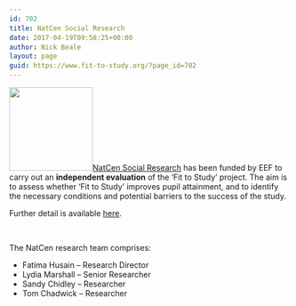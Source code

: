 ```yaml
---
id: 702
title: NatCen Social Research
date: 2017-04-19T09:58:25+00:00
author: Nick Beale
layout: page
guid: https://www.fit-to-study.org/?page_id=702
---
```

[<img class="wp-image-238 size-thumbnail alignleft" src="/wp-content/uploads/2017/03/natcen-logo-square.jpg?resize=150%2C150&#038;ssl=1" alt="" width="150" height="150" srcset="/wp-content/uploads/2017/03/natcen-logo-square.jpg?resize=150%2C150&ssl=1 150w, /wp-content/uploads/2017/03/natcen-logo-square.jpg?w=300&ssl=1 300w" sizes="(max-width: 150px) 100vw, 150px" data-recalc-dims="1" />](/wp-content/uploads/2017/03/natcen-logo-square.jpg?ssl=1)[NatCen Social Research](http://natcen.ac.uk/taking-part/studies-in-field/fit-to-study/about/) has been funded by EEF to carry out an **independent evaluation** of the &#8216;Fit to Study&#8217; project. The aim is to assess whether &#8216;Fit to Study&#8217; improves pupil attainment, and to identify the necessary conditions and potential barriers to the success of the study.

Further detail is available [here](https://www.fit-to-study.org/independent-evaluation/).

&nbsp;

The NatCen research team comprises:

  * Fatima Husain – Research Director
  * Lydia Marshall – Senior Researcher
  * Sandy Chidley – Researcher
  * Tom Chadwick – Researcher